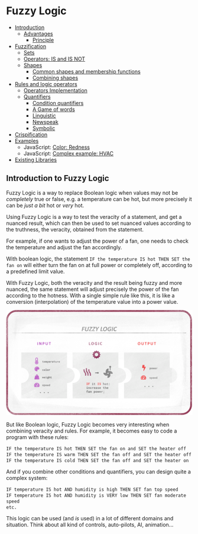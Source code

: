 # Fuzzy Logic

- [Introduction](#introduction-to-fuzzy-logic)
  - [Advantages](Advantages)
    - [Principle](Advantages#principle)
- [Fuzzification](Fuzzification)
  - [Sets](Fuzzification#sets)
  - [Operators: IS and IS NOT](Fuzzification#operators-is-and-is-not)
  - [Shapes](Shapes)
    - [Common shapes and membership functions](Shapes#common-shapes-and-membership-functions)
    - [Combining shapes](Shapes#combining-shapes)
- [Rules and logic operators](Rules)
  - [Operators Implementation](Rules#implementation)
  - [Quantifiers](Quantifiers)
    - [Condition quantifiers](Quantifiers#condition-quantifiers)
    - [A Game of words](Quantifiers#a-game-of-words)
    - [Linguistic](Quantifiers#linguistic)
    - [Newspeak](Quantifiers#newlinguistic---orwellian-newspeak)
    - [Symbolic](Quantifiers#symbolic)
- [Crispification](Crispification)
- [Examples](Examples)
  - JavaScript: [Color: Redness](Redness)
  - JavaScript: [Complex example: HVAC](AirConditioning)
- [Existing Libraries](Libraries)

## Introduction to Fuzzy Logic

Fuzzy Logic is a way to replace Boolean logic when values may not be *completely* true or false, e.g. a temperature can be hot, but more precisely it can be *just a bit* hot or *very* hot.

Using Fuzzy Logic is a way to test the veracity of a statement, and get a nuanced result, which can then be used to set nuanced values according to the truthness, the veracity, obtained from the statement.

For example, if one wants to adjust the power of a fan, one needs to check the temperature and adjust the fan accordingly.

With boolean logic, the statement `IF the temperature IS hot THEN SET the fan on` will either turn the fan on at full power or completely off, according to a predefined limit value.

With Fuzzy Logic, both the veracity and the result being fuzzy and more nuanced, the same statement will adjust precisely the power of the fan according to the hotness. With a single simple rule like this, it is like a conversion (interpolation) of the temperature value into a power value.

![Logic](https://github.com/Nico-Duduf/DuFuzzyLogic/raw/master/src-docs/images/fuzzy-texture-Logic.png)

But like Boolean logic, Fuzzy Logic becomes very interesting when combining veracity and rules. For example, it becomes easy to code a program with these rules:

```text
IF the temperature IS hot THEN SET the fan on and SET the heater off
IF the temperature IS warm THEN SET the fan off and SET the heater off
IF the temperature IS cold THEN SET the fan off and SET the heater on
```

And if you combine other conditions and quantifiers, you can design quite a complex system:

```text
IF temperature IS hot AND humidity is high THEN SET fan top speed
IF temperature IS hot AND humidity is VERY low THEN SET fan moderate speed
etc.
```

This logic can be used (and *is* used) in a lot of different domains and situation. Think about all kind of controls, auto-pilots, AI, animation...
